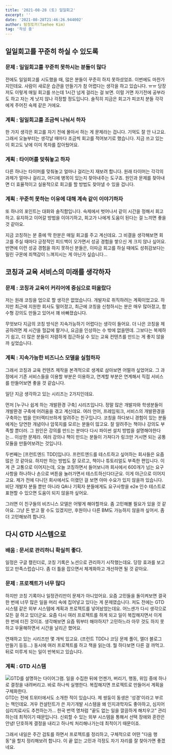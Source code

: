 ```yaml
---
title: '2021-08-28 (토) 일일회고'
excerpt: ''
date: '2021-08-28T21:46:26.944002'
author: 탐정토끼(Taehee Kim)
tag: '작성 중'
---
```


## 일일회고를 꾸준히 하실 수 있도록
### 문제 : 일일회고를 꾸준히 못하시는 분들이 많다
전에도 일일회고를 시도했을 때, 많은 분들이 꾸준히 하지 못하셨었죠. 이번에도 마찬가지인데요. 사람이 새로운 습관을 만들기가 참 어렵다는 생각을 하고 있습니다. ㅠㅠ 당장 저도 이렇게 매일 회고를 쓰는데 1시간 넘게 걸리는 걸 보면. 이럴 거면 자기전에 공부라도 하고 자는 게 낫지 않나 걱정할 정도입니다. 솔직히 지금은 회고가 피코치 분들 각각에게 주어진 숙제 같은 거에요.

### 계획 : 일일회고를 조금씩 나눠서 하자
한 가지 생각은 회고를 자기 전에 몰아서 하는 게 문제라는 겁니다. 기억도 잘 안 나고요. 그래서 오늘부터는 생각날 때마다 조금씩 회고를 적어보기로 했습니다. 지금 쓰고 있는 이 회고도 낮에 이미 목차를 잡아뒀어요.

### 계획 : 타이머를 맞춰놓고 하자
다른 하나는 타이머를 맞춰놓고 얼마나 걸리는지 재보려 합니다. 원래 타이머는 각각의 과제가 얼마나 걸리고, 어디에 병목이 있는지 찾아내주는 도구죠. 원인과 문제를 찾아내면 더 효율적이고 실용적으로 회고를 할 방법도 찾아낼 수 있을 겁니다.

### 계획 : 꾸준히 못하는 이유에 대해 계속 같이 이야기하자
또 하나의 포인트는 대화와 솔직함입니다. 숙제에서 벗어나서 같이 시간을 정해서 회고하고. 유지하고 이어갈 방법을 이야기하고, 회고가 나에게 도움이 된다는 걸 느끼면 좋을 것 같아요.

지금 코칭하는 분 중에 딱 한분은 매일 회고를 주고 계신데요. 그 비결을 생각해보면 회고를 주실 때마다 긍정적인 피드백이 오가면서 성공 경험을 쌓으신 게 크지 않나 싶어요. 반면에 이런 성공 경험을 하지 못하신 분들은, 이따금 회고를 하실 때에도 성취감보다는 밀린 구몬에 죄책감이 느껴지시는 게 아닌가 싶습니다...

## 코칭과 교육 서비스의 미래를 생각하자
### 문제 : 코칭과 교육이 커리어에 중심으로 떠올랐다
저는 원래 코칭을 업으로 할 생각은 없었습니다. 개발자로 취직하려는 계획이었고요. 하지만 최근에 지원한 회사도 떨어졌고, 최근에 코칭을 신청하시는 분은 매우 많아졌고, 함수형 강의도 만들고 있어서 꽤 바빠졌습니다.

무엇보다 지금의 코칭 방식은 지속가능하기 어렵다는 생각이 들어요. 더 나은 코칭을 제공하려면 제 시간을 헐값에 팔거나, 요금을 인상하는 수 밖에 없을텐데. 그보다는 복제하기 쉽고, 더 많은 분들이 저렴하게 접근하실 수 있는 교육 컨텐츠를 만드는 게 좋지 않을까 싶었습니다.

### 계획 : 지속가능한 비즈니스 모델을 실험하자

그래서 코칭과 교육 컨텐츠 제작을 본격적으로 생계로 삼아보면 어떨까 싶었어요. 그 과정에서 기존 서비스들을 이용할 부분은 이용하고, 연계할 부분은 연계해서 직접 서비스를 만들어보면 좋을 것 같습니다.

일단 지금 생각하고 있는 시리즈는 2가지인데요.

먼저 [누구나 쉽게 하는 개발환경 구축] 시리즈입니다. 정말 많은 개발자와 학생분들이 개발환경 구축에 어려움을 겪고 계신데요. 여러 언어, 프레임워크, 서비스의 개발환경을 구축하는 법을 인터렉티브하게 알려주는 친구입니다. 코칭을 하다보니 경험이 있는 분들에게는 당연한 개념이나 암묵지를 모르는 분들이 많고요. 잘 알려주는 책이나 강의도 부족할 뿐더러. 그 원인은 강의를 만드는 분마다 다시 파이썬 설치 방법을 설명해야한다는... 이상한 문제라. 여러 강의나 책이 만드는 분들이 가져다가 링크만 거시면 되는 공통 모듈을 만들어보려는 것입니다.

두번째는 [프런트엔드 TDD]입니다. 프런트엔드를 테스트하고 싶어하는 회사들은 요즘 많은 것 같아요. 하지만 하는 방법도 잘 모르고, 책이나 튜토리얼도 부족한 편입니다. 이게 큰 고통으로 이어지는데, 오늘 코칭하면서 들어보니까 회사에서 600개가 넘는 요구사항을 하나하나 손으로 버튼을 눌러가면서 테스트하신다더군요. 이게 야근으로 이어지고요. 제가 전에 다니던 회사에서도 이랬던 걸 보면 아마 수요가 있지 않을까 있습니다. 비단 개발자 분들 뿐만 아니라 QA나 기획자 분들에게도 요구사항을 e2e 인수 테스트로 표현할 수 있으면 도움이 되지 않을까 싶어요.

그러면 이 친구들의 비즈니스 모델은 어떻게 해야할까요. 좀 고민해볼 필요가 있을 것 같아요. 그냥 돈 받고 팔 수도 있겠지만, 후원이나 다른 BM도 가능하지 않을까 싶어서. 좀 더 고민해보려 합니다.

## 다시 GTD 시스템으로
### 배움 : 문서로 관리하니 확실히 좋다.
일정은 구글 캘린더로, 코칭 기록은 노션으로 관리하기 시작했는데요. 당장 효과를 보고 있고 만족스럽습니다. 좀 더 틀을 잡으면서 체계화하고 개선하면 될 것 같아요.

### 문제 : 프로젝트가 너무 많다
하지만 코칭 기록이나 일정관리만이 문제가 아니었어요. 요즘 고민들을 돌이켜보면 결국 한 번에 너무 많은 일을 머리 속에 집어넣고 있다는 게 문제였습니다. 저도 전에는 GTD 시스템 같은 외부 시스템에 계획과 프로젝트를 넣어놨었는데요. 어느샌가 다시 생각으로 모든 걸 하고 있더군요. 요즘 다시 여러 프로젝트를 하게 되고 일이 복잡해지면서 이게 한 번에 터진 것이죠. 생각해보면 요즘 뭐부터 해야하지? 고민하느라 아무 것도 하지 못하고 우울해하면서 시간을 날리곤 했어요.

연재하고 있는 시리즈만 몇 개씩 있고요. (프런트 TDD나 코딩 문제 풀이, 엘더 블로그 만들기 등등...) 동시에 여러 프로젝트를 하고 책을 읽는데. 뭘 하다보면 다른 걸 까먹고. 뒤로 미루게 되는 일이 반복되고 있습니다.

### 계획 : GTD 시스템
![GTD를 설명하는 다이어그램. 일을 수집한 뒤에 언젠가, 버리기, 행동, 위임 중에 하나로 결정을 내려버리고. 바로 하나씩 실행한다. 복잡해지면 프로젝트로 만들어서 계획을 구체화한다.](https://user-images.githubusercontent.com/13915810/131219506-aab88eae-bd35-430d-a5ce-43d435a8b46c.png)
GTD는 전에 트위터에서도 소개한 적이 있습니다. 제 쌍둥이 동생은 '성경'이라고 부르는 책인데요. 겨우 컨설턴트가 쓴 자기개발 시스템을 왜 인지과학자도 좋아하고, 심지어 심리치료사도 추천하는가... 한국 번역 명처럼 "끝도 없는 일을 깔끔하게 해치우고" 관리하는데 최적이기 때문입니다. 신뢰할 수 있는 외부 시스템을 통해서 선택 장애와 혼란은 안녕! 단호하게 결정을 내리고 하나씩 처리해나가는데 최적이기 때문이죠.

그래서 내일은 주간 검토를 하면서 프로젝트를 정리하고, 구체적으로 어떤 "다음 행동"을 할지 정리해보려 합니다. 이 끝 없는 고민과 걱정도 자기 자리를 잘 찾아가면 좋겠네요.
